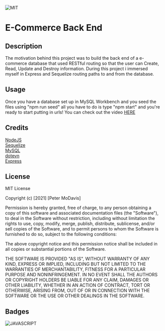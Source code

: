 ![MIT](https://img.shields.io/badge/license-MIT-green)

# E-Commerce Back End

## Description

The motivation behind this project was to build the back end of a e-commerce database that used RESTful routing so that the user can Create, Read, Update and Destroy information. During this project i immersed myself in Express and Sequelize routing paths to and from the database.

## Usage

Once you have a database set up in MySQL Workbench and you seed the files using "npm run seed" all you have to do is type "npm start" and you're ready to start putting in urls! You can check out the video [HERE](https://drive.google.com/file/d/11xwCsIel1wPynDtSFxBMMMk48XV7ARvZ/view?usp=sharing)

## Credits

[NodeJS](https://nodejs.org/en/)<br>
[Sequelize](https://sequelize.org/)<br>
[MySQL](https://www.mysql.com/)<br>
[dotevn](https://www.npmjs.com/package/dotenv)<br>
[Express](https://expressjs.com/)<br>

## License

MIT License

Copyright (c) [2021] [Peter MoDavis]

Permission is hereby granted, free of charge, to any person obtaining a copy
of this software and associated documentation files (the "Software"), to deal
in the Software without restriction, including without limitation the rights
to use, copy, modify, merge, publish, distribute, sublicense, and/or sell
copies of the Software, and to permit persons to whom the Software is
furnished to do so, subject to the following conditions:

The above copyright notice and this permission notice shall be included in all
copies or substantial portions of the Software.

THE SOFTWARE IS PROVIDED "AS IS", WITHOUT WARRANTY OF ANY KIND, EXPRESS OR
IMPLIED, INCLUDING BUT NOT LIMITED TO THE WARRANTIES OF MERCHANTABILITY,
FITNESS FOR A PARTICULAR PURPOSE AND NONINFRINGEMENT. IN NO EVENT SHALL THE
AUTHORS OR COPYRIGHT HOLDERS BE LIABLE FOR ANY CLAIM, DAMAGES OR OTHER
LIABILITY, WHETHER IN AN ACTION OF CONTRACT, TORT OR OTHERWISE, ARISING FROM,
OUT OF OR IN CONNECTION WITH THE SOFTWARE OR THE USE OR OTHER DEALINGS IN THE
SOFTWARE.

## Badges

![JAVASCRIPT](https://img.shields.io/badge/JavaScript-100%25-brightgreen)
